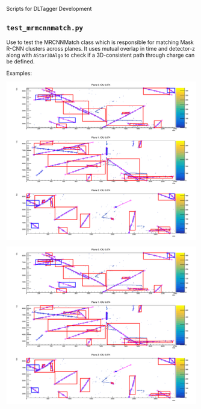 Scripts for DLTagger Development


## `test_mrmcnnmatch.py`

Use to test the MRCNNMatch class which is responsible for matching Mask R-CNN clusters across planes.
It uses mutual overlap in time and detector-z along with
`AStar3DAlgo` to check if a 3D-consistent path through charge can be defined.

Examples:

![](all_combos_pass1.png?raw=true)

![](example_event_2.png?raw=true)